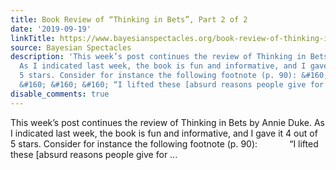 ```yaml
---
title: Book Review of “Thinking in Bets”, Part 2 of 2
date: '2019-09-19'
linkTitle: https://www.bayesianspectacles.org/book-review-of-thinking-in-bets-part-2-of-2/
source: Bayesian Spectacles
description: 'This week’s post continues the review of Thinking in Bets by Annie Duke.
  As I indicated last week, the book is fun and informative, and I gave it 4 out of
  5 stars. Consider for instance the following footnote (p. 90): &#160; &#160; &#160;
  &#160; &#160; &#160; “I lifted these [absurd reasons people give for ...'
disable_comments: true
---
```

This week’s post continues the review of Thinking in Bets by Annie Duke. As I indicated last week, the book is fun and informative, and I gave it 4 out of 5 stars. Consider for instance the following footnote (p. 90): &#160; &#160; &#160; &#160; &#160; &#160; “I lifted these [absurd reasons people give for ...